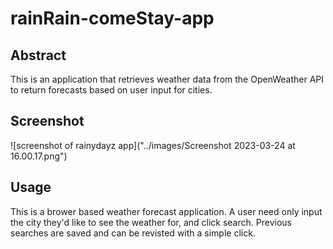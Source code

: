 # rainRain-comeStay-app

## Abstract
This is an application that retrieves weather data from the OpenWeather API to return forecasts based on user input for cities. 

## Screenshot
![screenshot of rainydayz app]("../images/Screenshot 2023-03-24 at 16.00.17.png")

## Usage
This is a brower based weather forecast application. A user need only input the city they'd like to see the weather for, and click search. Previous searches are saved and can be revisted with a simple click. 




